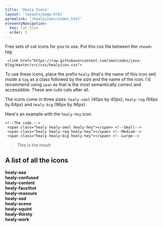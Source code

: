 ```yaml
---
title: 'Healy Icons'
layout: 'layouts/page.html'
permalink: '/healyicons/index.html'
eleventyNavigation:
  key: Cat Icon
  order: 5
---
```

Free sets of cat icons for you to use. Put this css file between the `<head>` tag:

 ```
  <link href="https://raw.githubusercontent.com/smolcodes/java-blog/master/src/css/healyicon.css">
 ```
 
To use these icons, place the prefix `healy` (that's the name of this icon set) inside a `tag` as a class followed by the size and the name of the icon. I'd recommend using `span` as that is the most semantically correct and accessibble. These are cute cats after all.

The icons come in three sizes: `healy-smol` (40px by 40px), `healy-reg` (64px by 64px) and `healy-big` (96px by 96px).

Here's an example with the `healy-hey` icon. 
```
<!--The code.-->
 <span class="healy healy-smol healy-hey"></span> <!--Small-->
 <span class="healy healy-reg healy-hey"></span> <!--Medium-->
 <span class="healy healy-big healy-hey"></span> <!--Large-->
 ```
<blockquote>
This is the result

 <span class="healy healy-smol healy-hey"></span> 
 <span class="healy healy-reg healy-hey"></span> 
 <span class="healy healy-big healy-hey"></span> 
 </blockquote>

 <div class="uk-card uk-card-default uk-card-hover uk-card-body">
 <h2>A list of all the icons</h2>
 <div class="healycard">
 <div class="icons">
  <span class="healy healy-reg healy-aaa"></span> <b>healy-aaa</b>
 </div>
 <div class="icons">
  <span class="healy healy-reg healy-confused"></span> <b>healy-confused</b>
 </div>
 <div class="icons">
  <span class="healy healy-reg healy-content"></span> <b>healy-content</b>
 </div>
 <div class="icons">
  <span class="healy healy-reg healy-fauxthot"></span> <b>healy-fauxthot</b>
 </div>
 <div class="icons">
  <span class="healy healy-reg healy-reassure"></span> <b>healy-reassure</b>
 </div>
 <div class="icons">
  <span class="healy healy-reg healy-sad"></span> <b>healy-sad</b>
 </div>
 <div class="icons">
  <span class="healy healy-reg healy-scene"></span> <b>healy-scene</b>
 </div>
 <div class="icons">
  <span class="healy healy-reg healy-squint"></span> <b>healy-squint</b>
 </div>
 <div class="icons">
  <span class="healy healy-reg healy-thirsty"></span> <b>healy-thirsty</b>
 </div>
 <div class="icons">
  <span class="healy healy-reg healy-work"></span> <b>healy-work</b>
  </div>
 </div>
 </div>